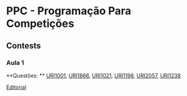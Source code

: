 # PPC - Programação Para Competições

## Contests

### Aula 1

**Questões: **
[URI1001](https://www.urionlinejudge.com.br/repository/UOJ_1001.html),
[URI1866](https://www.urionlinejudge.com.br/repository/UOJ_1866.html),
[URI1021](https://www.urionlinejudge.com.br/repository/UOJ_1021.html),
[URI1198](https://www.urionlinejudge.com.br/repository/UOJ_1198.html),
[URI2057](https://www.urionlinejudge.com.br/repository/UOJ_2057.html),
[URI1238](https://www.urionlinejudge.com.br/repository/UOJ_1238.html)

[Editorial](editorial/contest01.md)
